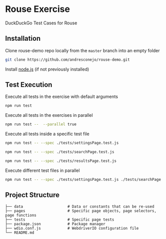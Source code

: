 # Rouse Exercise

DuckDuckGo Test Cases for Rouse

## Installation

Clone rouse-demo repo locally from the `master` branch into an empty folder

```bash 
git clone https://github.com/andresconejo/rouse-demo.git
```
Install [node.js](https://nodejs.org/en/download/) (if not previously installed)

## Test Execution

Execute all tests in the exercise with default arguments
```bash
npm run test
```

Execute all tests in the exercises in parallel
```bash
npm run test --  --parallel true
```

Execute all tests inside a specific test file
```bash
npm run test -- --spec ./tests/settingsPage.test.js
```
```bash
npm run test -- --spec ./tests/searchPage.test.js
```
```bash
npm run test -- --spec ./tests/resultsPage.test.js
```

Execute different test files in parallel
```bash
npm run test -- --spec ./tests/settingsPage.test.js ./tests/searchPage.test.js --parallel true
```

## Project Structure
    ├── data                    # Data or constants that can be re-used
    ├── pages                   # Specific page objects, page selectors, page functions
    ├── tests                   # Specific page tests
    ├── package.json            # Package manager
    ├── wdio.conf.js            # WebdriverIO configuration file
    └── README.md
